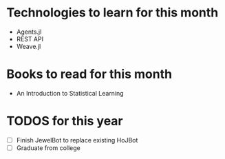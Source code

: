 # Technologies to learn for this month

- Agents.jl
- REST API 
- Weave.jl

# Books to read for this month

- An Introduction to Statistical Learning

# TODOS for this year

- [ ] Finish JewelBot to replace existing HoJBot
- [ ] Graduate from college
